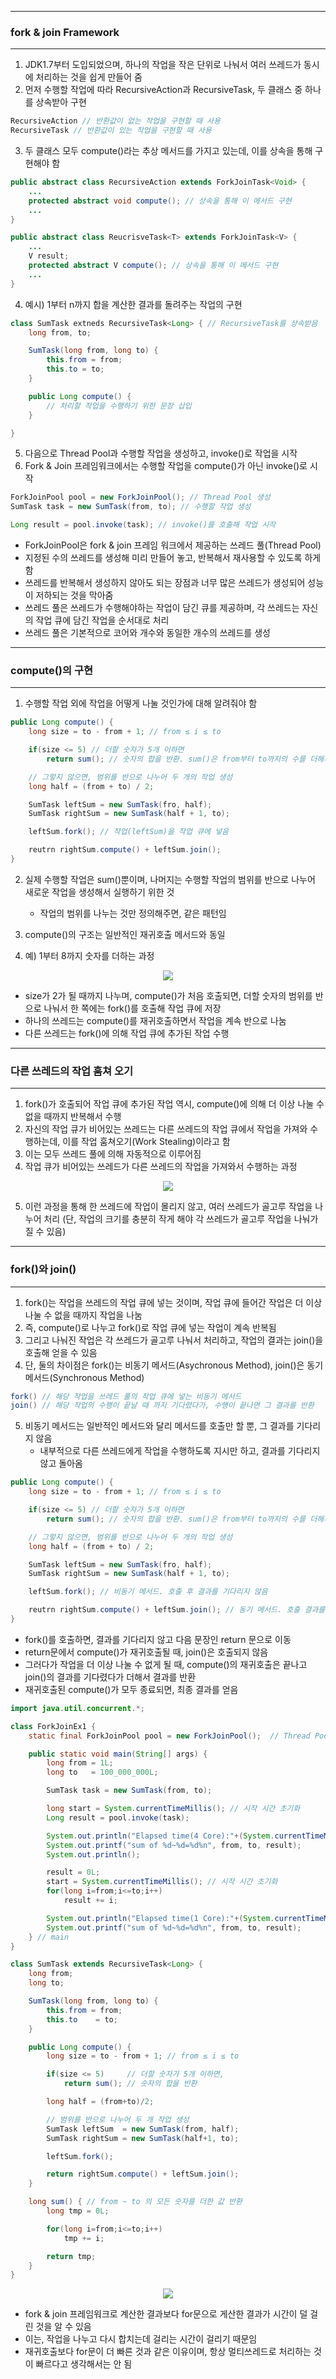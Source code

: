 -----
### fork & join Framework
-----
1. JDK1.7부터 도입되었으며, 하나의 작업을 작은 단위로 나눠서 여러 쓰레드가 동시에 처리하는 것을 쉽게 만들어 줌
2. 먼저 수행할 작업에 따라 RecursiveAction과 RecursiveTask, 두 클래스 중 하나를 상속받아 구현
```java
RecursiveAction // 반환값이 없는 작업을 구현할 때 사용
RecursiveTask // 반환값이 있는 작업을 구현할 때 사용
```

3. 두 클래스 모두 compute()라는 추상 메서드를 가지고 있는데, 이를 상속을 통해 구현해야 함
```java
public abstract class RecursiveAction extends ForkJoinTask<Void> {
    ...
    protected abstract void compute(); // 상속을 통해 이 메서드 구현
    ...
}
```
```java
public abstract class ReucrisveTask<T> extends ForkJoinTask<V> {
    ...
    V result;
    protected abstract V compute(); // 상속을 통해 이 메서드 구현
    ...
}
```

4. 예시) 1부터 n까지 합을 계산한 결과를 돌려주는 작업의 구현
```java
class SumTask extneds RecursiveTask<Long> { // RecursiveTask를 상속받음
    long from, to;

    SumTask(long from, long to) {
        this.from = from;
        this.to = to;
    }

    public Long compute() {
        // 처리할 작업을 수행하기 위한 문장 삽입
    }

}
```

5. 다음으로 Thread Pool과 수행할 작업을 생성하고, invoke()로 작업을 시작
6. Fork & Join 프레임워크에서는 수행할 작업을 compute()가 아닌 invoke()로 시작

```java
ForkJoinPool pool = new ForkJoinPool(); // Thread Pool 생성
SumTask task = new SumTask(from, to); // 수행할 작업 생성

Long result = pool.invoke(task); // invoke()를 호출해 작업 시작
```
  - ForkJoinPool은 fork & join 프레임 워크에서 제공하는 쓰레드 풀(Thread Pool)
  - 지정된 수의 쓰레드를 생성해 미리 만들어 놓고, 반복해서 재사용할 수 있도록 하게 함
  - 쓰레드를 반복해서 생성하지 않아도 되는 장점과 너무 많은 쓰레드가 생성되어 성능이 저하되는 것을 막아줌
  - 쓰레드 풀은 쓰레드가 수행해야하는 작업이 담긴 큐를 제공하며, 각 쓰레드는 자신의 작업 큐에 담긴 작업을 순서대로 처리
  - 쓰레드 풀은 기본적으로 코어와 개수와 동일한 개수의 쓰레드를 생성

-----
### compute()의 구현
-----
1. 수행할 작업 외에 작업을 어떻게 나눌 것인가에 대해 알려줘야 함
```java
public Long compute() {
    long size = to - from + 1; // from ≤ i ≤ to

    if(size <= 5) // 더할 숫자가 5개 이하면
        return sum(); // 숫자의 합을 반환. sum()은 from부터 to까지의 수를 더해서 반환

    // 그렇지 않으면, 범위를 반으로 나누어 두 개의 작업 생성
    long half = (from + to) / 2;

    SumTask leftSum = new SumTask(fro, half);
    SumTask rightSum = new SumTask(half + 1, to);

    leftSum.fork(); // 작업(leftSum)을 작업 큐에 넣음

    reutrn rightSum.compute() + leftSum.join();
}
```

2. 실제 수행할 작업은 sum()뿐이며, 나머지는 수행할 작업의 범위를 반으로 나누어 새로운 작업을 생성해서 실행하기 위한 것
   - 작업의 범위를 나누는 것만 정의해주면, 같은 패턴임

3. compute()의 구조는 일반적인 재귀호출 메서드와 동일

4. 예) 1부터 8까지 숫자를 더하는 과정
<div align="center">
<img src="https://github.com/sooyounghan/Java/assets/34672301/b89a7515-9173-4998-a28b-71bb93238dff">
</div>

  - size가 2가 될 때까지 나누며, compute()가 처음 호출되면, 더할 숫자의 범위를 반으로 나눠서 한 쪽에는 fork()를 호출해 작업 큐에 저장
  - 하나의 쓰레드는 compute()를 재귀호출하면서 작업을 계속 반으로 나눔
  - 다른 쓰레드는 fork()에 의해 작업 큐에 추가된 작업 수행

-----
### 다른 쓰레드의 작업 훔쳐 오기
-----
1. fork()가 호출되어 작업 큐에 추가된 작업 역시, compute()에 의해 더 이상 나눌 수 없을 때까지 반복해서 수행
2. 자신의 작업 큐가 비어있는 쓰레드는 다른 쓰레드의 작업 큐에서 작업을 가져와 수행하는데, 이를 작업 훔쳐오기(Work Stealing)이라고 함
3. 이는 모두 쓰레드 풀에 의해 자동적으로 이루어짐
4. 작업 큐가 비어있는 쓰레드가 다른 쓰레드의 작업을 가져와서 수행하는 과정
<div align="center">
<img src="https://github.com/sooyounghan/Java/assets/34672301/039b45f3-5d34-43f1-8a6f-a9fc7ba15ada">
</div>

5. 이런 과정을 통해 한 쓰레드에 작업이 몰리지 않고, 여러 쓰레드가 골고루 작업을 나누어 처리 (단, 작업의 크기를 충분히 작게 해야 각 쓰레드가 골고루 작업을 나눠가질 수 있음)

-----
### fork()와 join()
-----
1. fork()는 작업을 쓰레드의 작업 큐에 넣는 것이며, 작업 큐에 들어간 작업은 더 이상 나눌 수 없을 때까지 작업을 나눔
2. 즉, compute()로 나누고 fork()로 작업 큐에 넣는 작업이 계속 반복됨
3. 그리고 나눠진 작업은 각 쓰레드가 골고루 나눠서 처리하고, 작업의 결과는 join()을 호출해 얻을 수 있음
4. 단, 둘의 차이점은 fork()는 비동기 메서드(Asychronous Method), join()은 동기 메서드(Synchronous Method)
```java
fork() // 해당 작업을 쓰레드 풀의 작업 큐에 넣는 비동기 메서드
join() // 해당 작업의 수행이 끝날 때 까지 기다렸다가, 수행이 끝나면 그 결과를 반환
```

5. 비동기 메서드는 일반적인 메서드와 달리 메서드를 호출만 할 뿐, 그 결과를 기다리지 않음
   - 내부적으로 다른 쓰레드에게 작업을 수행하도록 지시만 하고, 결과를 기다리지 않고 돌아옴
```java
public Long compute() {
    long size = to - from + 1; // from ≤ i ≤ to

    if(size <= 5) // 더할 숫자가 5개 이하면
        return sum(); // 숫자의 합을 반환. sum()은 from부터 to까지의 수를 더해서 반환

    // 그렇지 않으면, 범위를 반으로 나누어 두 개의 작업 생성
    long half = (from + to) / 2;

    SumTask leftSum = new SumTask(fro, half);
    SumTask rightSum = new SumTask(half + 1, to);

    leftSum.fork(); // 비동기 메서드. 호출 후 결과를 기다리지 않음

    reutrn rightSum.compute() + leftSum.join(); // 동기 메서드. 호출 결과를 기다림
}
```

  - fork()를 호출하면, 결과를 기다리지 않고 다음 문장인 return 문으로 이동
  - return문에서 compute()가 재귀호출될 때, join()은 호출되지 않음
  - 그러다가 작업을 더 이상 나눌 수 없게 될 때, compute()의 재귀호출은 끝나고 join()의 결과를 기다렸다가 더해서 결과를 반환
  - 재귀호출된 compute()가 모두 종료되면, 최종 결과를 얻음

```java
import java.util.concurrent.*;

class ForkJoinEx1 {
	static final ForkJoinPool pool = new ForkJoinPool();  // Thread Pool 생성

	public static void main(String[] args) {
		long from = 1L;
		long to   = 100_000_000L;

		SumTask task = new SumTask(from, to);

		long start = System.currentTimeMillis(); // 시작 시간 초기화
		Long result = pool.invoke(task);

		System.out.println("Elapsed time(4 Core):"+(System.currentTimeMillis()-start));
		System.out.printf("sum of %d~%d=%d%n", from, to, result);
		System.out.println();

		result = 0L;
		start = System.currentTimeMillis(); // 시작 시간 초기화
		for(long i=from;i<=to;i++)
			result += i;

		System.out.println("Elapsed time(1 Core):"+(System.currentTimeMillis()-start));
		System.out.printf("sum of %d~%d=%d%n", from, to, result);
	} // main
}

class SumTask extends RecursiveTask<Long> {
	long from;
	long to;

	SumTask(long from, long to) {
		this.from = from;
		this.to    = to;
	}

	public Long compute() {
		long size = to - from + 1; // from ≤ i ≤ to

		if(size <= 5)     // 더할 숫자가 5개 이하면,
			return sum(); // 숫자의 합을 반환

		long half = (from+to)/2;

		// 범위를 반으로 나누어 두 개 작업 생성
		SumTask leftSum  = new SumTask(from, half);
		SumTask rightSum = new SumTask(half+1, to);

		leftSum.fork();

		return rightSum.compute() + leftSum.join();
	}

	long sum() { // from ~ to 의 모든 숫자를 더한 값 반환
		long tmp = 0L; 

		for(long i=from;i<=to;i++)
			tmp += i;

		return tmp;
	}
}
```
<div align="center">
<img src="https://github.com/sooyounghan/Java/assets/34672301/b4711c7f-37b0-4f20-8a13-9d668bf68a1d">
</div>

  - fork & join 프레임워크로 계산한 결과보다 for문으로 게산한 결과가 시간이 덜 걸린 것을 알 수 있음
  - 이는, 작업을 나누고 다시 합치는데 걸리는 시간이 걸리기 때문임
  - 재귀호출보다 for문이 더 빠른 것과 같은 이유이며, 항상 멀티쓰레드로 처리하는 것이 빠르다고 생각해서는 안 됨
